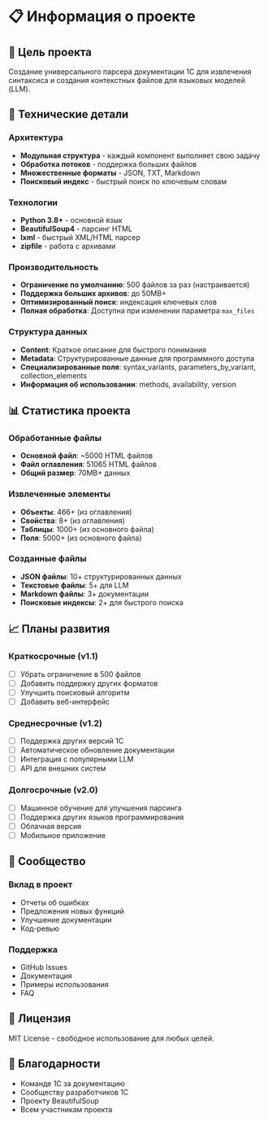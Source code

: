 # 📋 Информация о проекте

## 🎯 Цель проекта

Создание универсального парсера документации 1С для извлечения синтаксиса и создания контекстных файлов для языковых моделей (LLM).

## 🔧 Технические детали

### Архитектура
- **Модульная структура** - каждый компонент выполняет свою задачу
- **Обработка потоков** - поддержка больших файлов
- **Множественные форматы** - JSON, TXT, Markdown
- **Поисковый индекс** - быстрый поиск по ключевым словам

### Технологии
- **Python 3.8+** - основной язык
- **BeautifulSoup4** - парсинг HTML
- **lxml** - быстрый XML/HTML парсер
- **zipfile** - работа с архивами

### Производительность
- **Ограничение по умолчанию**: 500 файлов за раз (настраивается)
- **Поддержка больших архивов**: до 50MB+
- **Оптимизированный поиск**: индексация ключевых слов
- **Полная обработка**: Доступна при изменении параметра `max_files`

### Структура данных
- **Content**: Краткое описание для быстрого понимания
- **Metadata**: Структурированные данные для программного доступа
- **Специализированные поля**: syntax_variants, parameters_by_variant, collection_elements
- **Информация об использовании**: methods, availability, version

## 📊 Статистика проекта

### Обработанные файлы
- **Основной файл**: ~5000 HTML файлов
- **Файл оглавления**: 51065 HTML файлов
- **Общий размер**: 70MB+ данных

### Извлеченные элементы
- **Объекты**: 466+ (из оглавления)
- **Свойства**: 8+ (из оглавления)
- **Таблицы**: 1000+ (из основного файла)
- **Поля**: 5000+ (из основного файла)

### Созданные файлы
- **JSON файлы**: 10+ структурированных данных
- **Текстовые файлы**: 5+ для LLM
- **Markdown файлы**: 3+ документации
- **Поисковые индексы**: 2+ для быстрого поиска

## 📈 Планы развития

### Краткосрочные (v1.1)
- [ ] Убрать ограничение в 500 файлов
- [ ] Добавить поддержку других форматов
- [ ] Улучшить поисковый алгоритм
- [ ] Добавить веб-интерфейс

### Среднесрочные (v1.2)
- [ ] Поддержка других версий 1С
- [ ] Автоматическое обновление документации
- [ ] Интеграция с популярными LLM
- [ ] API для внешних систем

### Долгосрочные (v2.0)
- [ ] Машинное обучение для улучшения парсинга
- [ ] Поддержка других языков программирования
- [ ] Облачная версия
- [ ] Мобильное приложение

## 🤝 Сообщество

### Вклад в проект
- Отчеты об ошибках
- Предложения новых функций
- Улучшение документации
- Код-ревью

### Поддержка
- GitHub Issues
- Документация
- Примеры использования
- FAQ

## 📄 Лицензия

MIT License - свободное использование для любых целей.

## 🙏 Благодарности

- Команде 1С за документацию
- Сообществу разработчиков 1С
- Проекту BeautifulSoup
- Всем участникам проекта 